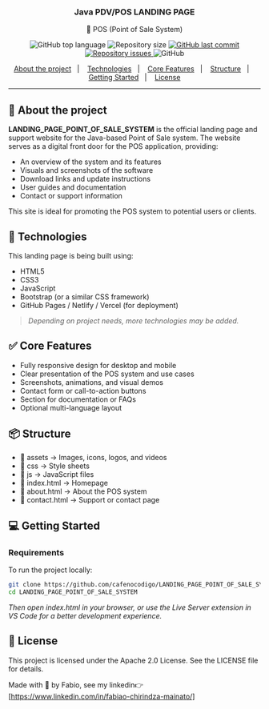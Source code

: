 <h3 align="center">
  Java PDV/POS LANDING PAGE
</h3>

<p align="center">🛒 POS (Point of Sale System)</p>

<p align="center">
  <img alt="GitHub top language" src="https://img.shields.io/github/languages/top/cafenocodigo/LANDING_PAGE_POINT_OF_SALE_SYSTEM">
  <img alt="Repository size" src="https://img.shields.io/github/repo-size/cafenocodigo/LANDING_PAGE_POINT_OF_SALE_SYSTEM">
  <a href="https://github.com/cafenocodigo/LANDING_PAGE_POINT_OF_SALE_SYSTEM/commits/master">
    <img alt="GitHub last commit" src="https://img.shields.io/github/last-commit/cafenocodigo/LANDING_PAGE_POINT_OF_SALE_SYSTEM">
  </a>
  <a href="https://github.com/cafenocodigo/LANDING_PAGE_POINT_OF_SALE_SYSTEM/issues">
    <img alt="Repository issues" src="https://img.shields.io/github/issues/cafenocodigo/LANDING_PAGE_POINT_OF_SALE_SYSTEM">
  </a>
  <img alt="GitHub" src="https://img.shields.io/github/license/cafenocodigo/LANDING_PAGE_POINT_OF_SALE_SYSTEM">
</p>

<p align="center">
  <a href="#-about-the-project">About the project</a>&nbsp;&nbsp;&nbsp;|&nbsp;&nbsp;&nbsp;
  <a href="#-technologies">Technologies</a>&nbsp;&nbsp;&nbsp;|&nbsp;&nbsp;&nbsp;
  <a href="#-core-features">Core Features</a>&nbsp;&nbsp;&nbsp;|&nbsp;&nbsp;&nbsp;
  <a href="#-structure">Structure</a>&nbsp;&nbsp;&nbsp;|&nbsp;&nbsp;&nbsp;
  <a href="#-getting-started">Getting Started</a>&nbsp;&nbsp;&nbsp;|&nbsp;&nbsp;&nbsp;
  <a href="#-license">License</a>
</p>

---

## 🧭 About the project

**LANDING_PAGE_POINT_OF_SALE_SYSTEM** is the official landing page and support website for the Java-based Point of Sale system. The website serves as a digital front door for the POS application, providing:

- An overview of the system and its features  
- Visuals and screenshots of the software  
- Download links and update instructions  
- User guides and documentation  
- Contact or support information  

This site is ideal for promoting the POS system to potential users or clients.

## 🚀 Technologies

This landing page is being built using:

- HTML5  
- CSS3  
- JavaScript  
- Bootstrap (or a similar CSS framework)  
- GitHub Pages / Netlify / Vercel (for deployment)  

> *Depending on project needs, more technologies may be added.*

## ✅ Core Features

- Fully responsive design for desktop and mobile  
- Clear presentation of the POS system and use cases  
- Screenshots, animations, and visual demos  
- Contact form or call-to-action buttons  
- Section for documentation or FAQs  
- Optional multi-language layout  

## 📦 Structure

- 📁 assets → Images, icons, logos, and videos
- 📁 css → Style sheets
- 📁 js → JavaScript files
- 📄 index.html → Homepage
- 📄 about.html → About the POS system
- 📄 contact.html → Support or contact page

## 💻 Getting Started

### Requirements

To run the project locally:

```bash
git clone https://github.com/cafenocodigo/LANDING_PAGE_POINT_OF_SALE_SYSTEM.git
cd LANDING_PAGE_POINT_OF_SALE_SYSTEM
``` 
*Then open index.html in your browser, or use the Live Server extension in VS Code for a better development experience.*

## 📝 License
This project is licensed under the Apache 2.0 License. See the LICENSE file for details.

Made with 💜 by Fabio, see my linkedin👉 [https://www.linkedin.com/in/fabiao-chirindza-mainato/]
